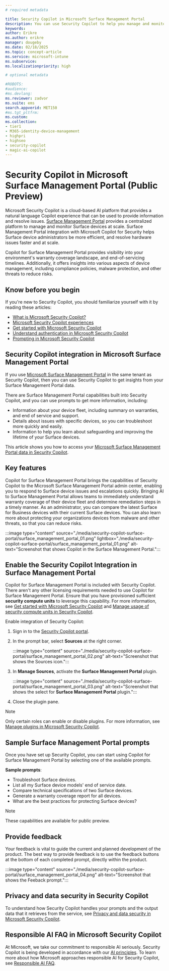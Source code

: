 ```yaml
---
# required metadata

title: Security Copilot in Microsoft Surface Management Portal
description: You can use Security Copilot to help you manage and monitor Surface devices at scale.
keywords:
author: Erikre
ms.author: erikre
manager: dougeby
ms.date: 02/18/2025
ms.topic: concept-article
ms.service: microsoft-intune
ms.subservice:
ms.localizationpriority: high

# optional metadata

#ROBOTS:
#audience:
#ms.devlang:
ms.reviewer: zadvor
ms.suite: ems
search.appverid: MET150
#ms.tgt_pltfrm:
ms.custom:
ms.collection:
- tier1
- M365-identity-device-management
- highpri
- highseo
- security-copilot
- magic-ai-copilot
---
```


# Security Copilot in Microsoft Surface Management Portal (Public Preview)

Microsoft Security Copilot is a cloud-based AI platform that provides a natural language Copilot experience that can be used to provide information and resolve issues. [Surface Management Portal](/surface/surface-management-portal) provides a centralized platform to manage and monitor Surface devices at scale. Surface Management Portal integration with Microsoft Copilot for Security helps Surface device administrators be more efficient, and resolve hardware issues faster and at scale. 

Copilot for Surface Management Portal provides visibility into your environment's warranty coverage landscape, and end-of-servicing timelines. Additionally, it offers insights into various aspects of device management, including compliance policies, malware protection, and other threats to reduce risks.

## Know before you begin

If you're new to Security Copilot, you should familiarize yourself with it by reading these articles:

- [What is Microsoft Security Copilot?](/security-copilot/microsoft-security-copilot)
- [Microsoft Security Copilot experiences](/security-copilot/experiences-security-copilot)
- [Get started with Microsoft Security Copilot](/security-copilot/get-started-security-copilot)
- [Understand authentication in Microsoft Security Copilot](/security-copilot/authentication)
- [Prompting in Microsoft Security Copilot](/security-copilot/prompting-security-copilot)

## Security Copilot integration in Microsoft Surface Management Portal

If you use [Microsoft Surface Management Portal](/surface/surface-management-portal) in the same tenant as Security Copilot, then you can use Security Copilot to get insights from your Surface Management Portal data.

There are Surface Management Portal capabilities built into Security Copilot, and you can use prompts to get more information, including:

- Information about your device fleet, including summary on warranties, and end of service and support.
-	Details about issues with specific devices, so you can troubleshoot more quickly and easily.
-	Information to help you learn about safeguarding and improving the lifetime of your Surface devices.

This article shows you how to access your [Microsoft Surface Management Portal data in Security Copilot](#enable-the-security-copilot-integration-in-surface-management-portal).

## Key features

Copilot for Surface Management Portal brings the capabilities of Security Copilot to the Microsoft Surface Management Portal admin center, enabling you to respond to Surface device issues and escalations quickly. Bringing AI to Surface Management Portal allows teams to immediately understand warranty coverage of their device fleet and determine remediation steps in a timely manner. As an administrator, you can compare the latest Surface for Business devices with their current Surface devices. You can also learn more about protecting your organizations devices from malware and other threats, so that you can reduce risks.

:::image type="content" source="./media/security-copilot-surface-portal/surface_management_portal_01.png" lightbox="./media/security-copilot-surface-portal/surface_management_portal_01.png" alt-text="Screenshot that shows Copilot in the Surface Management Portal.":::

## Enable the Security Copilot Integration in Surface Management Portal

Copilot for Surface Management Portal is included with Security Copilot. There aren't any other licensing requirements needed to use Copilot for Surface Management Portal. Ensure that you have provisioned sufficient **security compute units** to leverage this capability. For more information, see [Get started with Microsoft Security Copilot](/copilot/security/get-started-security-copilot) and [Manage usage of security compute units in Security Copilot](/copilot/security/manage-usage).

Enable integration of Security Copilot:

1. Sign in to the [Security Copilot portal](https://go.microsoft.com/fwlink/?linkid=2247989).
2. In the prompt bar, select **Sources** at the right corner.

    :::image type="content" source="./media/security-copilot-surface-portal/surface_management_portal_02.png" alt-text="Screenshot that shows the Sources icon.":::

3. In **Manage Sources**, activate the **Surface Management Portal** plugin.

    :::image type="content" source="./media/security-copilot-surface-portal/surface_management_portal_03.png" alt-text="Screenshot that shows the select for **Surface Management Portal** plugin.":::

4. Close the plugin pane.

> [!NOTE]
> Only certain roles can enable or disable plugins. For more information, see [Manage plugins in Microsoft Security Copilot](/copilot/security/manage-plugins?tabs=securitycopilotplugin).

## Sample Surface Management Portal prompts

Once you have set up Security Copilot, you can start using Copilot for Surface Management Portal by selecting one of the available prompts.

**Sample prompts**:
- Troubleshoot Surface devices.
- List all my Surface device models' end of service date.
- Compare technical specifications of two Surface devices.
- Generate a warranty coverage report for all devices.
- What are the best practices for protecting Surface devices?

> [!NOTE]
> These capabilities are available for public preview.

## Provide feedback

Your feedback is vital to guide the current and planned development of the product. The best way to provide feedback is to use the feedback buttons at the bottom of each completed prompt, directly within the product.

:::image type="content" source="./media/security-copilot-surface-portal/surface_management_portal_04.png" alt-text="Screenshot that shows the Feeback prompt.":::

## Privacy and data security in Security Copilot

To understand how Security Copilot handles your prompts and the output data that it retrieves from the service, see [Privacy and data security in Microsoft Security Copilot](/copilot/security/privacy-data-security).

## Responsible AI FAQ in Microsoft Security Copilot

At Microsoft, we take our commitment to responsible AI seriously. Security Copilot is being developed in accordance with our [AI principles](https://go.microsoft.com/fwlink/?linkid=2304711). To learn more about how Microsoft approaches responsible AI for Security Copilot, see [Responsible AI FAQ](/copilot/security/rai-faqs-security-copilot?source=recommendations).